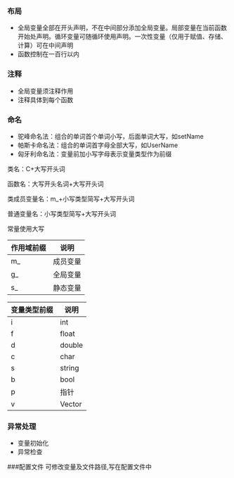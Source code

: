 ### 布局

- 全局变量全部在开头声明，不在中间部分添加全局变量。局部变量在当前函数开始处声明。循环变量可随循环使用声明。一次性变量（仅用于赋值、存储、计算）可在中间声明
- 函数控制在一百行以内

### 注释

- 全局变量须注释作用
- 注释具体到每个函数



### 命名

- 驼峰命名法：组合的单词首个单词小写，后面单词大写，如setName
- 帕斯卡命名法：组合的单词首字母全部大写，如UserName
- 匈牙利命名法：变量前加小写字母表示变量类型作为前缀



类名：C+大写开头词

函数名：大写开头名词+大写开头词

类成员变量名：m_+小写类型简写+大写开头词

普通变量名：小写类型简写+大写开头词

常量使用大写



| 作用域前缀 | 说明     |
| ---------- | -------- |
| m_         | 成员变量 |
| g_         | 全局变量 |
| s_         | 静态变量 |



| 变量类型前缀 | 说明   |
| ------------ | ------ |
| i            | int    |
| f            | float  |
| d            | double |
| c            | char   |
| s            | string |
| b            | bool   |
| p            | 指针   |
| v            | Vector |



### 异常处理

- 变量初始化
- 异常检查

###配置文件
可修改变量及文件路径,写在配置文件中
